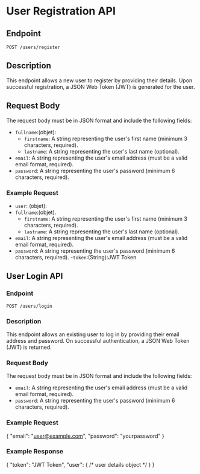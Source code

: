 # User Registration API

## Endpoint
`POST /users/register`

## Description
This endpoint allows a new user to register by providing their details. Upon successful registration, a JSON Web Token (JWT) is generated for the user.

## Request Body
The request body must be in JSON format and include the following fields:

- `fullname`:(objet):
  - `firstname`: A string representing the user's first name (minimum 3 characters, required).
  - `lastname`: A string representing the user's last name (optional).
- `email`: A string representing the user's email address (must be a valid email format, required).
- `password`: A string representing the user's password (minimum 6 characters, required).

### Example Request
- `user`: (objet):
- `fullname`:(objet).
  - `firstname`: A string representing the user's first name (minimum 3 characters, required).
  - `lastname`: A string representing the user's last name (optional).
- `email`: A string representing the user's email address (must be a valid email format, required).
- `password`: A string representing the user's password (minimum 6 characters, required).
-`token`:(String):JWT Token

## User Login API

### Endpoint
`POST /users/login`

### Description
This endpoint allows an existing user to log in by providing their email address and password. On successful authentication, a JSON Web Token (JWT) is returned.

### Request Body
The request body must be in JSON format and include the following fields:
- `email`: A string representing the user's email address (must be a valid email format, required).
- `password`: A string representing the user's password (minimum 6 characters, required).

### Example Request
{
  "email": "user@example.com",
  "password": "yourpassword"
}

### Example Response
{
  "token": "JWT Token",
  "user": { /* user details object */ }
}
